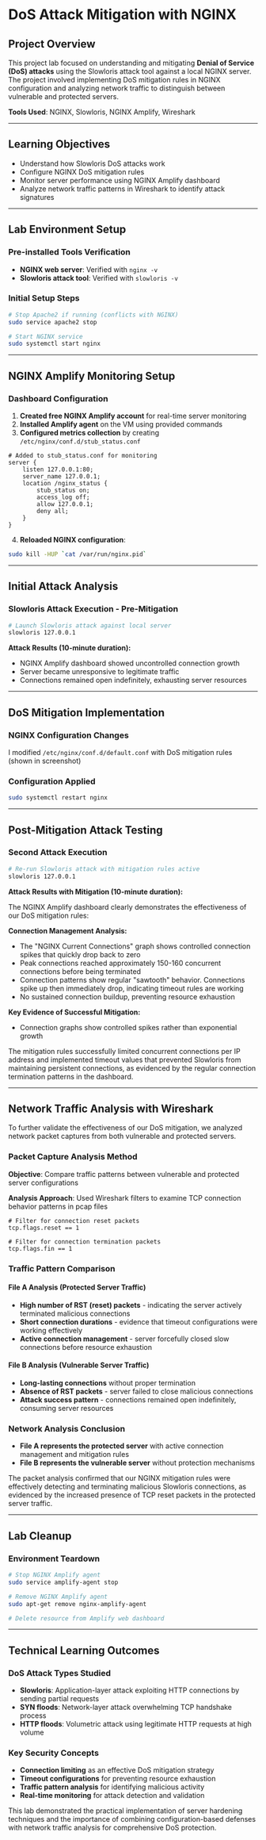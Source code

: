 # DoS Attack Mitigation with NGINX

## Project Overview

This project lab focused on understanding and mitigating **Denial of Service (DoS) attacks** using the Slowloris attack tool against a local NGINX server. The project involved implementing DoS mitigation rules in NGINX configuration and analyzing network traffic to distinguish between vulnerable and protected servers.

**Tools Used**: NGINX, Slowloris, NGINX Amplify, Wireshark

---

## Learning Objectives

- Understand how Slowloris DoS attacks work
- Configure NGINX DoS mitigation rules  
- Monitor server performance using NGINX Amplify dashboard
- Analyze network traffic patterns in Wireshark to identify attack signatures

---

## Lab Environment Setup

### Pre-installed Tools Verification
- **NGINX web server**: Verified with `nginx -v`
- **Slowloris attack tool**: Verified with `slowloris -v`

### Initial Setup Steps
```bash
# Stop Apache2 if running (conflicts with NGINX)
sudo service apache2 stop

# Start NGINX service
sudo systemctl start nginx
```

---

## NGINX Amplify Monitoring Setup

### Dashboard Configuration
1. **Created free NGINX Amplify account** for real-time server monitoring
2. **Installed Amplify agent** on the VM using provided commands
3. **Configured metrics collection** by creating `/etc/nginx/conf.d/stub_status.conf`

```nginx
# Added to stub_status.conf for monitoring
server {
    listen 127.0.0.1:80;
    server_name 127.0.0.1;
    location /nginx_status {
        stub_status on;
        access_log off;
        allow 127.0.0.1;
        deny all;
    }
}
```

4. **Reloaded NGINX configuration**:
```bash
sudo kill -HUP `cat /var/run/nginx.pid`
```

---

## Initial Attack Analysis

### Slowloris Attack Execution - Pre-Mitigation
```bash
# Launch Slowloris attack against local server
slowloris 127.0.0.1
```

**Attack Results (10-minute duration):**
- NGINX Amplify dashboard showed uncontrolled connection growth
- Server became unresponsive to legitimate traffic
- Connections remained open indefinitely, exhausting server resources

---

## DoS Mitigation Implementation

### NGINX Configuration Changes

I modified `/etc/nginx/conf.d/default.conf` with DoS mitigation rules (shown in screenshot)


### Configuration Applied
```bash
sudo systemctl restart nginx
```

---

## Post-Mitigation Attack Testing

### Second Attack Execution
```bash
# Re-run Slowloris attack with mitigation rules active
slowloris 127.0.0.1
```

**Attack Results with Mitigation (10-minute duration):**

The NGINX Amplify dashboard clearly demonstrates the effectiveness of our DoS mitigation rules:

**Connection Management Analysis:**
- The "NGINX Current Connections" graph shows controlled connection spikes that quickly drop back to zero
- Peak connections reached approximately 150-160 concurrent connections before being terminated
- Connection patterns show regular "sawtooth" behavior. Connections spike up then immediately drop, indicating timeout rules are working
- No sustained connection buildup, preventing resource exhaustion

**Key Evidence of Successful Mitigation:**
- Connection graphs show controlled spikes rather than exponential growth

The mitigation rules successfully limited concurrent connections per IP address and implemented timeout values that prevented Slowloris from maintaining persistent connections, as evidenced by the regular connection termination patterns in the dashboard.

---

## Network Traffic Analysis with Wireshark

To further validate the effectiveness of our DoS mitigation, we analyzed network packet captures from both vulnerable and protected servers.

### Packet Capture Analysis Method

**Objective**: Compare traffic patterns between vulnerable and protected server configurations

**Analysis Approach**: Used Wireshark filters to examine TCP connection behavior patterns in pcap files

```
# Filter for connection reset packets
tcp.flags.reset == 1

# Filter for connection termination packets  
tcp.flags.fin == 1
```

### Traffic Pattern Comparison

#### File A Analysis (Protected Server Traffic)
- **High number of RST (reset) packets** - indicating the server actively terminated malicious connections
- **Short connection durations** - evidence that timeout configurations were working effectively
- **Active connection management** - server forcefully closed slow connections before resource exhaustion

#### File B Analysis (Vulnerable Server Traffic)  
- **Long-lasting connections** without proper termination
- **Absence of RST packets** - server failed to close malicious connections
- **Attack success pattern** - connections remained open indefinitely, consuming server resources

### Network Analysis Conclusion
- **File A represents the protected server** with active connection management and mitigation rules
- **File B represents the vulnerable server** without protection mechanisms

The packet analysis confirmed that our NGINX mitigation rules were effectively detecting and terminating malicious Slowloris connections, as evidenced by the increased presence of TCP reset packets in the protected server traffic.

---

## Lab Cleanup

### Environment Teardown
```bash
# Stop NGINX Amplify agent
sudo service amplify-agent stop

# Remove NGINX Amplify agent
sudo apt-get remove nginx-amplify-agent

# Delete resource from Amplify web dashboard
```

---

## Technical Learning Outcomes

### DoS Attack Types Studied
- **Slowloris**: Application-layer attack exploiting HTTP connections by sending partial requests
- **SYN floods**: Network-layer attack overwhelming TCP handshake process  
- **HTTP floods**: Volumetric attack using legitimate HTTP requests at high volume

### Key Security Concepts
- **Connection limiting** as an effective DoS mitigation strategy
- **Timeout configurations** for preventing resource exhaustion
- **Traffic pattern analysis** for identifying malicious activity
- **Real-time monitoring** for attack detection and validation

This lab demonstrated the practical implementation of server hardening techniques and the importance of combining configuration-based defenses with network traffic analysis for comprehensive DoS protection.